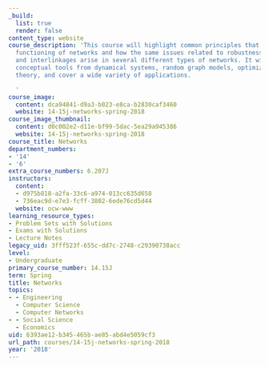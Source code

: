 ```yaml
---
_build:
  list: true
  render: false
content_type: website
course_description: 'This course will highlight common principles that permeate the
  functioning of networks and how the same issues related to robustness, fragility
  and interlinkages arise in several different types of networks. It will both introduce
  conceptual tools from dynamical systems, random graph models, optimization and game
  theory, and cover a wide variety of applications.

  '
course_image:
  content: dca94841-d9a3-b023-e8ca-b2830caf3460
  website: 14-15j-networks-spring-2018
course_image_thumbnail:
  content: d0c002e2-d11e-bf99-5dac-5ea29a945386
  website: 14-15j-networks-spring-2018
course_title: Networks
department_numbers:
- '14'
- '6'
extra_course_numbers: 6.207J
instructors:
  content:
  - d975b818-a2fa-33c6-a974-013cc635d658
  - 736eac9d-e7e3-fcff-3802-6ede76cd5d44
  website: ocw-www
learning_resource_types:
- Problem Sets with Solutions
- Exams with Solutions
- Lecture Notes
legacy_uid: 3fff523f-655c-dd7c-2748-c29390738acc
level:
- Undergraduate
primary_course_number: 14.15J
term: Spring
title: Networks
topics:
- - Engineering
  - Computer Science
  - Computer Networks
- - Social Science
  - Economics
uid: 6393ae12-b345-465b-ae85-abd4e5059cf3
url_path: courses/14-15j-networks-spring-2018
year: '2018'
---
```

